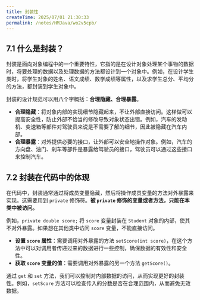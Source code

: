 ```yaml
---
title: 封装性
createTime: 2025/07/01 21:30:33
permalink: /notes/HMJava/wo2v5cpb/
---
```

## 7.1 什么是封装？

封装是面向对象编程中的一个重要特性，它指的是在设计对象处理某个事物的数据时，将要处理的数据以及处理数据的方法都设计到一个对象中。例如，在设计学生类时，将学生对象的姓名、语文成绩、数学成绩等属性，以及求学生总分、平均分的方法，都封装到学生对象中。

封装的设计规范可以用八个字概括：**合理隐藏、合理暴露**。

*   **合理隐藏**：将对象内部的实现细节隐藏起来，不让外部直接访问。这样做可以提高安全性，防止外部不恰当的修改导致对象状态出错。例如，汽车的发动机、变速箱等部件对驾驶员来说是不需要了解的细节，因此被隐藏在汽车内部。
*   **合理暴露**：对外提供必要的接口，让外部可以安全地操作对象。例如，汽车的方向盘、油门、刹车等部件是暴露给驾驶员的接口，驾驶员可以通过这些接口来控制汽车。

## 7.2 封装在代码中的体现

在代码中，封装通常通过将成员变量隐藏，然后将操作成员变量的方法对外暴露来实现。这需要用到 `private` 修饰符。**被 `private` 修饰的变量或者方法，只能在本类中被访问。**

例如，`private double score;` 将 `score` 变量封装在 `Student` 对象的内部，使其不对外暴露。如果想在其他类中访问 `score` 变量，不能直接访问。

*   **设置 `score` 属性**：需要调用对外暴露的方法 `setScore(int score)`，在这个方法中可以对调用者传递过来的数据进行一些控制，确保数据的有效性和安全性。
*   **获取 `score` 变量的值**：需要调用对外暴露的另一个方法 `getScore()`。

通过 `get` 和 `set` 方法，我们可以控制对内部数据的访问，从而实现更好的封装性。例如，`setScore` 方法可以检查传入的分数是否在合理范围内，从而避免无效数据。
